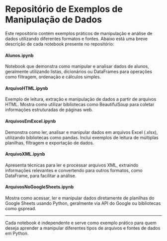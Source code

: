# Repositório de Exemplos de Manipulação de Dados

Este repositório contém exemplos práticos de manipulação e análise de dados utilizando diferentes formatos e fontes. Abaixo está uma breve descrição de cada notebook presente no repositório:

#### Alunos.ipynb
Notebook que demonstra como manipular e analisar dados de alunos, geralmente utilizando listas, dicionários ou DataFrames para operações como filtragem, ordenação e cálculos simples.

#### ArquivoHTML.ipynb
Exemplo de leitura, extração e manipulação de dados a partir de arquivos HTML. Mostra como utilizar bibliotecas como BeautifulSoup para coletar informações estruturadas de páginas web.

#### ArquivosEmExcel.ipynb
Demonstra como ler, analisar e manipular dados em arquivos Excel (.xlsx), utilizando bibliotecas como pandas. Inclui exemplos de leitura de múltiplas planilhas, filtragem e exportação de dados.

#### ArquivoXML.ipynb
Apresenta técnicas para ler e processar arquivos XML, extraindo informações relevantes e convertendo para outros formatos, como DataFrame, para facilitar a análise.

#### ArquivosNoGoogleSheets.ipynb
Mostra como acessar, ler e manipular dados diretamente de planilhas do Google Sheets usando Python, geralmente via API do Google ou bibliotecas como gspread.

---

Cada notebook é independente e serve como exemplo prático para quem deseja aprender a manipular diferentes tipos de arquivos e fontes de dados em Python.
